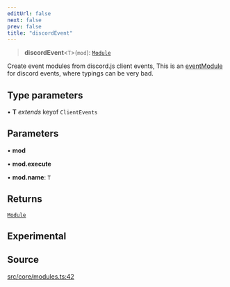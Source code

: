 ```yaml
---
editUrl: false
next: false
prev: false
title: "discordEvent"
---
```


> **discordEvent**\<`T`\>(`mod`): [`Module`](/v4/api/interfaces/module/)

Create event modules from discord.js client events,
This is an [eventModule](../../../../../../v4/api/functions/eventmodule) for discord events,
where typings can be very bad.

## Type parameters

• **T** *extends* keyof `ClientEvents`

## Parameters

• **mod**

• **mod.execute**

• **mod.name**: `T`

## Returns

[`Module`](/v4/api/interfaces/module/)

## Experimental

## Source

[src/core/modules.ts:42](https://github.com/sern-handler/handler/blob/7c8e39defbafdd6312a04a2d30750d647a3ab22b/src/core/modules.ts#L42)
